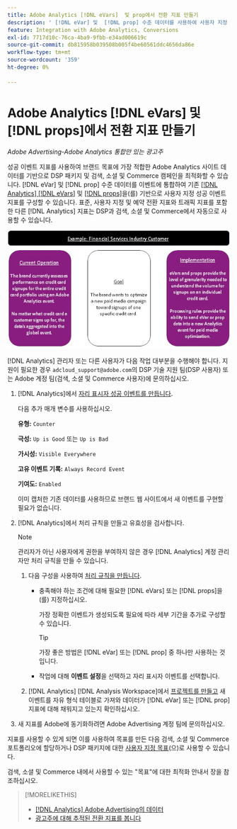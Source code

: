 ```yaml
---
title: Adobe Analytics [!DNL eVars]  및 prop에서 전환 지표 만들기
description: ' [!DNL eVar] 및  [!DNL prop] 수준 데이터를 사용하여 사용자 지정 성공 이벤트 지표를 구성합니다.'
feature: Integration with Adobe Analytics, Conversions
exl-id: 7717d10c-76ca-4ba9-9fbb-e34ad006619c
source-git-commit: db815958b039508b005f4be60561ddc4656da86e
workflow-type: tm+mt
source-wordcount: '359'
ht-degree: 0%

---
```


# Adobe Analytics [!DNL eVars] 및 [!DNL props]에서 전환 지표 만들기

*Adobe Advertising-Adobe Analytics 통합만 있는 광고주*

성공 이벤트 지표를 사용하여 브랜드 목표에 가장 적합한 Adobe Analytics 사이트 데이터를 기반으로 DSP 패키지 및 검색, 소셜 및 Commerce 캠페인을 최적화할 수 있습니다. [!DNL eVar] 및 [!DNL prop] 수준 데이터를 이벤트에 통합하여 기존 [[!DNL Analytics] [!DNL eVars]](https://experienceleague.adobe.com/docs/analytics/components/dimensions/evar.html) 및 [[!DNL props]](https://experienceleague.adobe.com/docs/analytics/components/dimensions/prop.html)을(를) 기반으로 사용자 지정 성공 이벤트 지표를 구성할 수 있습니다. 표준, 사용자 지정 및 예약 전환 지표와 트래픽 지표를 포함한 다른 [!DNL Analytics] 지표는 DSP과 검색, 소셜 및 Commerce에서 자동으로 사용할 수 있습니다.

![사용 예](/help/integrations/assets/a4adc-conversion-evar-example.jpg "사용 예")

[!DNL Analytics] 관리자 또는 다른 사용자가 다음 작업 대부분을 수행해야 합니다. 지원이 필요한 경우 `adcloud_support@adobe.com`의 DSP 기술 지원 팀(DSP 사용자) 또는 Adobe 계정 팀(검색, 소셜 및 Commerce 사용자)에 문의하십시오.

1. [!DNL Analytics]에서 [자리 표시자 성공 이벤트를 만듭니다](https://experienceleague.adobe.com/en/docs/analytics/admin/admin-tools/manage-report-suites/edit-report-suite/conversion-variables/success-event).

   다음 추가 매개 변수를 사용하십시오.

   **유형:** `Counter`

   **극성:** `Up is Good` 또는 `Up is Bad`

   **가시성:** `Visible Everywhere`

   **고유 이벤트 기록:** `Always Record Event`

   **기여도:** `Enabled`

   이미 캡처한 기존 데이터를 사용하므로 브랜드 웹 사이트에서 새 이벤트를 구현할 필요가 없습니다.

1. [!DNL Analytics]에서 처리 규칙을 만들고 유효성을 검사합니다.

   >[!NOTE]
   >
   >관리자가 아닌 사용자에게 권한을 부여하지 않은 경우 [!DNL Analytics] 계정 관리자만 처리 규칙을 만들 수 있습니다.

   1. 다음 구성을 사용하여 [처리 규칙을 만듭니다](https://experienceleague.adobe.com/docs/analytics/admin/admin-tools/manage-report-suites/edit-report-suite/report-suite-general/c-processing-rules/c-processing-rules-configuration/t-processing-rules.html?lang=en).

      * 충족해야 하는 조건에 대해 필요한 [!DNL eVars] 또는 [!DNL props]을(를) 지정하십시오.

        가장 정확한 이벤트가 생성되도록 필요에 따라 세부 기간을 추가로 구성할 수 있습니다.

        >[!TIP]
        >
        >가장 좋은 방법은 [!DNL eVar] 또는 [!DNL prop] 중 하나만 사용하는 것입니다.

      * 작업에 대해 **이벤트 설정**&#x200B;을 선택하고 자리 표시자 이벤트를 선택합니다.

   1. [!DNL Analytics] [!DNL Analysis Workspace]에서 [프로젝트를 만들고](https://experienceleague.adobe.com/docs/analytics/analyze/analysis-workspace/home.html) 새 이벤트를 자유 형식 테이블로 가져와 데이터가 [!DNL eVar] 또는 [!DNL prop] 지표에 대해 채워지고 있는지 확인하십시오.

1. 새 지표를 Adobe에 동기화하려면 Adobe Advertising 계정 팀에 문의하십시오.

지표를 사용할 수 있게 되면 이를 사용하여 목표를 만든 다음 검색, 소셜 및 Commerce 포트폴리오에 할당하거나 DSP 패키지에 대한 [사용자 지정 목표](/help/dsp/optimization/custom-goal.md)(으)로 사용할 수 있습니다.

검색, 소셜 및 Commerce 내에서 사용할 수 있는 &quot;목표&quot;에 대한 최적화 안내서 장을 참조하십시오.

>[!MORELIKETHIS]
>
>* [[!DNL Analytics] Adobe Advertising의 데이터](/help/integrations/analytics/analytics-data-in-advertising.md)
>* [광고주에 대해 추적된 전환 지표를 봅니다](/help/search-social-commerce/admin/conversion-metrics/conversion-metric-view-tracked.md)
